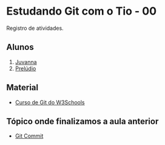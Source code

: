 # Estudando Git com o Tio - 00

Registro de atividades.

## Alunos

1. [Juvanna](https://github.com/madrinha01)
2. [Prelúdio](https://github.com/seuailton)

## Material

- [Curso de Git do W3Schools](https://www.w3schools.com/git/)

## Tópico onde finalizamos a aula anterior

- [Git Commit](https://www.w3schools.com/git/git_commit.asp?remote=github)

